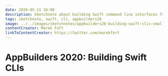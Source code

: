 ```yaml
---
date: 2020-05-11 16:00
description: Sketchnote about building Swift command line interfaces from AppBuilders 2020 (online conference)
tags: sketchnote, swift, cli, appbuilders20
image: ../../images/sketchnotes/appbuilders20-building-swift-clis-small.jpg
contentCreator: Marek Fořt
linkToContentCreator: https://twitter.com/marekfort
---
```


# AppBuilders 2020: Building Swift CLIs
